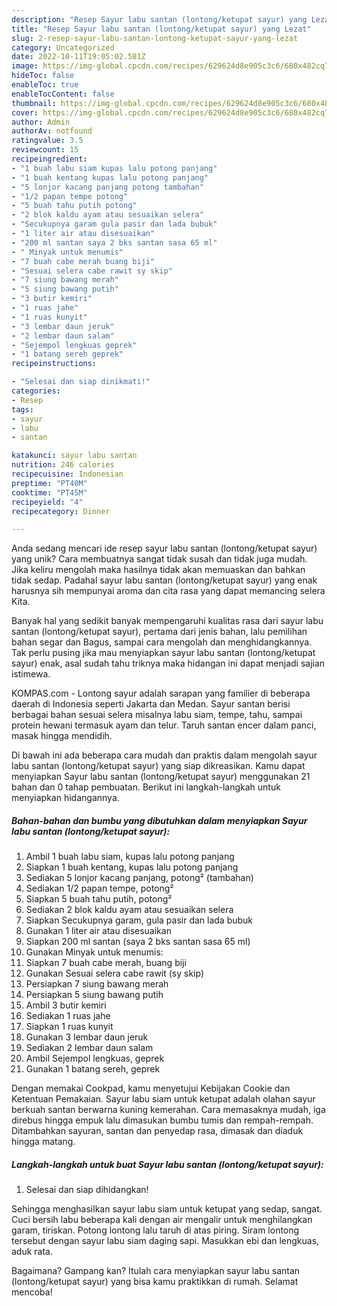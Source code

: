 ```yaml
---
description: "Resep Sayur labu santan (lontong/ketupat sayur) yang Lezat"
title: "Resep Sayur labu santan (lontong/ketupat sayur) yang Lezat"
slug: 2-resep-sayur-labu-santan-lontong-ketupat-sayur-yang-lezat
category: Uncategorized
date: 2022-10-11T19:05:02.581Z
image: https://img-global.cpcdn.com/recipes/629624d8e905c3c6/680x482cq70/sayur-labu-santan-lontongketupat-sayur-foto-resep-utama.jpg
hideToc: false
enableToc: true
enableTocContent: false
thumbnail: https://img-global.cpcdn.com/recipes/629624d8e905c3c6/680x482cq70/sayur-labu-santan-lontongketupat-sayur-foto-resep-utama.jpg
cover: https://img-global.cpcdn.com/recipes/629624d8e905c3c6/680x482cq70/sayur-labu-santan-lontongketupat-sayur-foto-resep-utama.jpg
author: Admin
authorAv: notfound
ratingvalue: 3.5
reviewcount: 15
recipeingredient:
- "1 buah labu siam kupas lalu potong panjang"
- "1 buah kentang kupas lalu potong panjang"
- "5 lonjor kacang panjang potong tambahan"
- "1/2 papan tempe potong"
- "5 buah tahu putih potong"
- "2 blok kaldu ayam atau sesuaikan selera"
- "Secukupnya garam gula pasir dan lada bubuk"
- "1 liter air atau disesuaikan"
- "200 ml santan saya 2 bks santan sasa 65 ml"
- " Minyak untuk menumis"
- "7 buah cabe merah buang biji"
- "Sesuai selera cabe rawit sy skip"
- "7 siung bawang merah"
- "5 siung bawang putih"
- "3 butir kemiri"
- "1 ruas jahe"
- "1 ruas kunyit"
- "3 lembar daun jeruk"
- "2 lembar daun salam"
- "Sejempol lengkuas geprek"
- "1 batang sereh geprek"
recipeinstructions:

- "Selesai dan siap dinikmati!"
categories:
- Resep
tags:
- sayur
- labu
- santan

katakunci: sayur labu santan 
nutrition: 246 calories
recipecuisine: Indonesian
preptime: "PT40M"
cooktime: "PT45M"
recipeyield: "4"
recipecategory: Dinner

---
```





Anda sedang mencari ide resep sayur labu santan (lontong/ketupat sayur) yang unik? Cara membuatnya sangat tidak susah dan tidak juga mudah. Jika keliru mengolah maka hasilnya tidak akan memuaskan dan bahkan tidak sedap. Padahal sayur labu santan (lontong/ketupat sayur) yang enak harusnya sih mempunyai aroma dan cita rasa yang dapat memancing selera Kita.





Banyak hal yang sedikit banyak mempengaruhi kualitas rasa dari sayur labu santan (lontong/ketupat sayur), pertama dari jenis bahan, lalu pemilihan bahan segar dan Bagus, sampai cara mengolah dan menghidangkannya. Tak perlu pusing jika mau menyiapkan sayur labu santan (lontong/ketupat sayur) enak,      asal sudah tahu triknya maka hidangan ini dapat menjadi sajian istimewa.














KOMPAS.com - Lontong sayur adalah sarapan yang familier di beberapa daerah di Indonesia seperti Jakarta dan Medan. Sayur santan berisi berbagai bahan sesuai selera misalnya labu siam, tempe, tahu, sampai protein hewani termasuk ayam dan telur. Taruh santan encer dalam panci, masak hingga mendidih.






Di bawah ini ada beberapa cara mudah dan praktis dalam mengolah sayur labu santan (lontong/ketupat sayur) yang siap dikreasikan. Kamu dapat menyiapkan Sayur labu santan (lontong/ketupat sayur) menggunakan 21 bahan dan 0 tahap pembuatan. Berikut ini langkah-langkah untuk menyiapkan hidangannya.

<!--inarticleads1-->

##### Bahan-bahan dan bumbu yang dibutuhkan dalam menyiapkan Sayur labu santan (lontong/ketupat sayur):

1. Ambil 1 buah labu siam, kupas lalu potong panjang
1. Siapkan 1 buah kentang, kupas lalu potong panjang
1. Sediakan 5 lonjor kacang panjang, potong² (tambahan)
1. Sediakan 1/2 papan tempe, potong²
1. Siapkan 5 buah tahu putih, potong²
1. Sediakan 2 blok kaldu ayam atau sesuaikan selera
1. Siapkan Secukupnya garam, gula pasir dan lada bubuk
1. Gunakan 1 liter air atau disesuaikan
1. Siapkan 200 ml santan (saya 2 bks santan sasa 65 ml)
1. Gunakan  Minyak untuk menumis:
1. Siapkan 7 buah cabe merah, buang biji
1. Gunakan Sesuai selera cabe rawit (sy skip)
1. Persiapkan 7 siung bawang merah
1. Persiapkan 5 siung bawang putih
1. Ambil 3 butir kemiri
1. Sediakan 1 ruas jahe
1. Siapkan 1 ruas kunyit
1. Gunakan 3 lembar daun jeruk
1. Sediakan 2 lembar daun salam
1. Ambil Sejempol lengkuas, geprek
1. Gunakan 1 batang sereh, geprek


Dengan memakai Cookpad, kamu menyetujui Kebijakan Cookie dan Ketentuan Pemakaian. Sayur labu siam untuk ketupat adalah olahan sayur berkuah santan berwarna kuning kemerahan. Cara memasaknya mudah, iga direbus hingga empuk lalu dimasukan bumbu tumis dan rempah-rempah. Ditambahkan sayuran, santan dan penyedap rasa, dimasak dan diaduk hingga matang. 

<!--inarticleads2-->

##### Langkah-langkah untuk buat Sayur labu santan (lontong/ketupat sayur):


1. Selesai dan siap dihidangkan!

Sehingga menghasilkan sayur labu siam untuk ketupat yang sedap, sangat. Cuci bersih labu beberapa kali dengan air mengalir untuk menghilangkan garam, tiriskan. Potong lontong lalu taruh di atas piring. Siram lontong tersebut dengan sayur labu siam daging sapi. Masukkan ebi dan lengkuas, aduk rata. 

Bagaimana? Gampang kan? Itulah cara menyiapkan sayur labu santan (lontong/ketupat sayur) yang bisa kamu praktikkan di rumah. Selamat mencoba!
